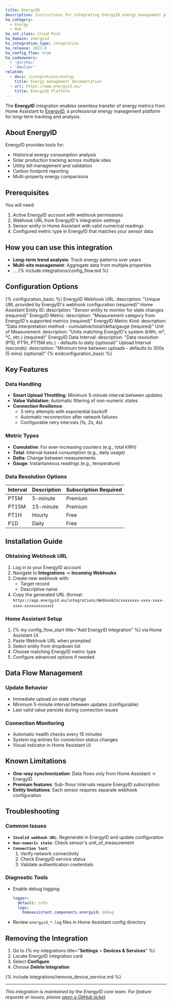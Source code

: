 ```yaml
---
title: EnergyID
description: Instructions for integrating EnergyID energy management platform with Home Assistant.
ha_category:
  - Energy
  - Hub
ha_iot_class: Cloud Push
ha_domain: energyid
ha_integration_type: integration
ha_release: 2023.6
ha_config_flow: true
ha_codeowners:
  - '@JrtPec'
  - '@molier'
related:
  - docs: /integrations/energy
    title: Energy management documentation
  - url: https://www.energyid.eu/
    title: EnergyID Platform
---
```


The **EnergyID** integration enables seamless transfer of energy metrics from Home Assistant to [EnergyID](https://www.energyid.eu/), a professional energy management platform for long-term tracking and analysis.

## About EnergyID

EnergyID provides tools for:

- Historical energy consumption analysis
- Solar production tracking across multiple sites
- Utility bill management and validation
- Carbon footprint reporting
- Multi-property energy comparisons

## Prerequisites

You will need:

1. Active EnergyID account with webhook permissions
2. Webhook URL from EnergyID's integration settings
3. Sensor entity in Home Assistant with valid numerical readings
4. Configured metric type in EnergyID that matches your sensor data

## How you can use this integration

- **Long-term trend analysis**: Track energy patterns over years
- **Multi-site management**: Aggregate data from multiple properties
- ...
{% include integrations/config_flow.md %}

## Configuration Options

{% configuration_basic %}
EnergyID Webhook URL:
  description: "Unique URL provided by EnergyID's webhook configuration (required)"
Home Assistant Entity ID:
  description: "Sensor entity to monitor for state changes (required)"
EnergyID Metric:
  description: "Measurement category from EnergyID's supported metrics (required)"
EnergyID Metric Kind:
  description: "Data interpretation method - cumulative/total/delta/gauge (required)"
Unit of Measurement:
  description: "Units matching EnergyID's system (kWh, m³, °C, etc.) (required)"
EnergyID Data Interval:
  description: "Data resolution (P1D, PT1H, PT15M etc.) - defaults to daily (optional)"
Upload Interval (seconds):
  description: "Minimum time between uploads - defaults to 300s (5 mins) (optional)"
{% endconfiguration_basic %}

## Key Features

### Data Handling

- **Smart Upload Throttling**: Minimum 5-minute interval between updates
- **Value Validation**: Automatic filtering of non-numeric states
- **Connection Resilience**:
  - 3 retry attempts with exponential backoff
  - Automatic reconnection after network failures
  - Configurable retry intervals (1s, 2s, 4s)

### Metric Types

- **Cumulative**: For ever-increasing counters (e.g., total kWh)
- **Total**: Interval-based consumption (e.g., daily usage)
- **Delta**: Change between measurements
- **Gauge**: Instantaneous readings (e.g., temperature)

### Data Resolution Options

| Interval | Description | Subscription Required |
|----------|-------------|-----------------------|
| PT5M     | 5-minute    | Premium               |
| PT15M    | 15-minute   | Premium               |
| PT1H     | Hourly      | Free                  |
| P1D      | Daily       | Free                  |

## Installation Guide

### Obtaining Webhook URL

1. Log in to your EnergyID account
2. Navigate to **Integrations** → **Incoming Webhooks**
3. Create new webhook with:
   - Target record
   - Descriptive name
4. Copy the generated URL (format: `https://app.energyid.eu/integrations/WebhookIn/xxxxxxxx-xxxx-xxxx-xxxx-xxxxxxxxxxxx`)

### Home Assistant Setup

1. {% my config_flow_start title="Add EnergyID Integration" %} via Home Assistant UI
2. Paste Webhook URL when prompted
3. Select entity from dropdown list
4. Choose matching EnergyID metric type
5. Configure advanced options if needed

## Data Flow Management

### Update Behavior

- Immediate upload on state change
- Minimum 5-minute interval between updates (configurable)
- Last valid value persists during connection issues

### Connection Monitoring

- Automatic health checks every 15 minutes
- System log entries for connection status changes
- Visual indicator in Home Assistant UI

## Known Limitations

- **One-way synchronization**: Data flows only from Home Assistant → EnergyID
- **Premium features**: Sub-1hour intervals require EnergyID subscription
- **Entity limitations**: Each sensor requires separate webhook configuration

## Troubleshooting

### Common Issues

- **`Invalid webhook URL`**: Regenerate in EnergyID and update configuration
- **`Non-numeric state`**: Check sensor's unit_of_measurement
- **`Connection lost`**:
  1. Verify network connectivity
  2. Check EnergyID service status
  3. Validate authentication credentials

### Diagnostic Tools

- Enable debug logging:

  ```yaml
  logger:
    default: info
    logs:
      homeassistant.components.energyid: debug
  ```

- Review `energyid_*.log` files in Home Assistant config directory

## Removing the Integration

1. Go to {% my integrations title="**Settings** > **Devices & Services**" %}
2. Locate EnergyID integration card
3. Select **Configure**
4. Choose **Delete Integration**

{% include integrations/remove_device_service.md %}


---

*This integration is maintained by the EnergyID core team. For feature requests or issues, please [open a GitHub ticket](https://github.com/energyid/homeassistant-integration/issues).*
